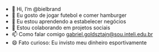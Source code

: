 - 👋 Hi, I’m @bielbrand
- 👀 Eu gosto de jogar futebol e comer hamburger
- 🌱 Eu estou aprendendo a estabelecer negócios
- 💞️ Estou colaborando em projetos sociais
- 📫 Como falar comigo gabriel.goldsztajn@sou.inteli.edu.br
- 😄
   Fato curioso: Eu invisto meu dinheiro esportivamente


<!---
bielbrand/bielbrand is a ✨ special ✨ repository because its `README.md` (this file) appears on your GitHub profile.
You can click the Preview link to take a look at your changes.
--->
